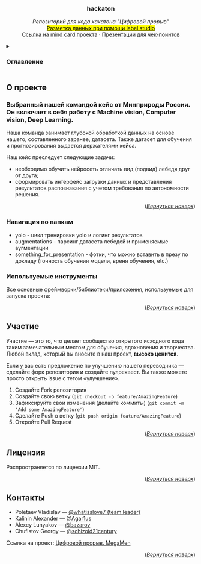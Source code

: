 <a name="readme-top"></a>

<!-- PROJECT LOGO -->
<br />
<div align="center">

  <h3 align="center">hackaton</h3>

  <p align="center">
    <i>Репозиторий для кода хакатона "Цифровой прорыв"</i>
    <br />
    <!--добавить метки нужным полям-->
    <a href="https://habr.com/ru/articles/659791/"><mark>Разметка данных при помощи label studio</mark></a> 
    <br />
    <a href="https://miro.com/app/board/uXjVMIRNfJU=/">Ссылка на mind card проекта</a>
    ·
    <a href="https://github.com/mireaMegaman/hackaton/tree/presentation/files_for_presentation">Презентации для чек-поинтов</a>
  </p>
</div>

<!-- TABLE OF CONTENTS -->
<details>
  <summary><h3><b>Оглавление</b></h3></summary>
  <ol>
    <li>
      <a href="#о-проекте">О проекте</a>
      <ul>
        <li><a href="#используемые-инструменты">Используемые инструменты</a></li>
      </ul>
    </li>
    <li><a href="#применение">Применение</a></li>
    <li><a href="#дорожная-карта">Дорожная карта</a></li>
    <li><a href="#участие">Участие</a></li>
    <li><a href="#лицензия">Лицензия</a></li>
    <li><a href="#контакты">Контакты</a></li>
  </ol>
</details>

<!-- О ПРОЕКТЕ -->
## О проекте

<h3>Выбранный нашей командой кейс от Минприроды России. Он включает в себя работу с Machine vision, Computer vision, Deep Learning. </h3>

Наша команда занимает глубокой обработкой данных на основе нашего, составленного заранее, датасета. Также датасет для обучения и прогнозирования выдается держателями кейса.

Наш кейс преследует следующие задачи: 
- необходимо обучить нейросеть отличать вид (подвид) лебедя друг от друга;
- сформировать интерфейс загрузки данных и представления результатов распознавания с учетом требования по автономности решения.

<p align="right">(<a href="#readme-top"><i>Вернуться наверх</i></a>)</p>

### Навигация по папкам
- yolo - цикл тренировки yolo и логинг результатов
- augmentations - парсинг датасета лебедей и применяемые аугментации
- something_for_presentation - фотки, что можно вставить в презу по докладу (точность обучения модели, вреня обучения, etc.)


### Используемые инструменты

Все основные фреймворки/библиотеки/приложения, используемые для запуска проекта:

<p align="right">(<a href="#readme-top"><i>Вернуться наверх</i></a>)</p>


<!-- Участие в проекте -->
## Участие

Участие — это то, что делает сообщество открытого исходного кода таким замечательным местом для обучения, вдохновения и творчества. Любой вклад, который вы вносите в наш проект, **высоко ценится**.

Если у вас есть предложение по улучшению нашего переводчика — сделайте форк репозитория и создайте пулреквест. Вы также можете просто открыть issue с тегом «улучшение».

1. Создайте Fork репозитория
2. Создайте свою ветку (`git checkout -b feature/AmazingFeature`)
3. Зафиксируйте свои изменения (делайте коммиты) (`git commit -m 'Add some AmazingFeature'`)
4. Сделайте Push в ветку (`git push origin feature/AmazingFeature`)
5. Откройте Pull Request

<p align="right">(<a href="#readme-top"><i>Вернуться наверх</i></a>)</p>

<!-- ЛИЦЕНЗИЯ -->
## Лицензия

Распространяется по лицензии MIT.

<p align="right">(<a href="#readme-top"><i>Вернуться наверх</i></a>)</p>



<!-- КОНТАКТЫ -->
## Контакты


- Poletaev Vladislav — [@whatisslove7 (team leader)](https://t.me/whatisslove7)
- Kalinin Alexander — [@Agar1us](https://t.me/Agar1us)
- Alexey Lunyakov — [@bazarov](https://t.me/al_goodini)
- Chufistov Georgy — [@schizoid21century](https://t.me/schizoid21century)

Ссылка на проект: [Цифровой прорыв. MegaMen](https://github.com/mireaMegaman/hackaton)

<p align="right">(<a href="#readme-top"><i>Вернуться наверх</i></a>)</p>


<!-- ПОЛЕЗНЫЕ ССЫЛКИ 
[Example-url]: ваша ссылка
-->


